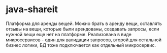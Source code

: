 # java-shareit
Платформа для аренды вещей. Можно брать в аренду вещи, оставлять отзывы на вещи, которые были арендованы, создавать запросы, если нужной вещи еще нет на платформе. Реализована в виде микросервисов - один для валидации запросов, второй для остальной бизнес логики, БД тоже подключается как отдельный микросервис.
